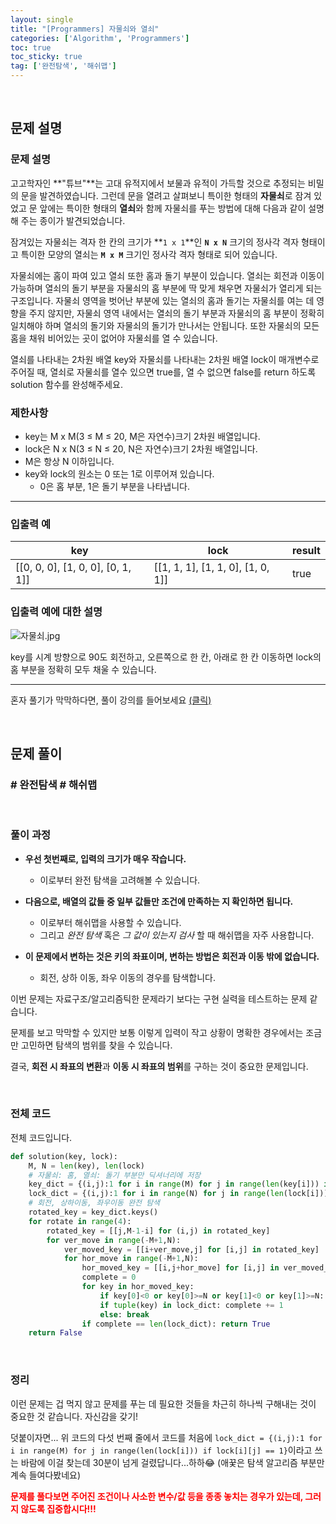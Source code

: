 ```yaml
---
layout: single
title: "[Programmers] 자물쇠와 열쇠"
categories: ['Algorithm', 'Programmers']
toc: true
toc_sticky: true
tag: ['완전탐색', '해쉬맵']
---
```




<br>

## 문제 설명

### 문제 설명

고고학자인 **"튜브"**는 고대 유적지에서 보물과 유적이 가득할 것으로 추정되는 비밀의 문을 발견하였습니다. 그런데 문을 열려고 살펴보니 특이한 형태의 **자물쇠**로 잠겨 있었고 문 앞에는 특이한 형태의 **열쇠**와 함께 자물쇠를 푸는 방법에 대해 다음과 같이 설명해 주는 종이가 발견되었습니다.

잠겨있는 자물쇠는 격자 한 칸의 크기가 **`1 x 1`**인 **`N x N`** 크기의 정사각 격자 형태이고 특이한 모양의 열쇠는 **`M x M`** 크기인 정사각 격자 형태로 되어 있습니다.

자물쇠에는 홈이 파여 있고 열쇠 또한 홈과 돌기 부분이 있습니다. 열쇠는 회전과 이동이 가능하며 열쇠의 돌기 부분을 자물쇠의 홈 부분에 딱 맞게 채우면 자물쇠가 열리게 되는 구조입니다. 자물쇠 영역을 벗어난 부분에 있는 열쇠의 홈과 돌기는 자물쇠를 여는 데 영향을 주지 않지만, 자물쇠 영역 내에서는 열쇠의 돌기 부분과 자물쇠의 홈 부분이 정확히 일치해야 하며 열쇠의 돌기와 자물쇠의 돌기가 만나서는 안됩니다. 또한 자물쇠의 모든 홈을 채워 비어있는 곳이 없어야 자물쇠를 열 수 있습니다.

열쇠를 나타내는 2차원 배열 key와 자물쇠를 나타내는 2차원 배열 lock이 매개변수로 주어질 때, 열쇠로 자물쇠를 열수 있으면 true를, 열 수 없으면 false를 return 하도록 solution 함수를 완성해주세요.

### 제한사항

* key는 M x M(3 ≤ M ≤ 20, M은 자연수)크기 2차원 배열입니다.
* lock은 N x N(3 ≤ N ≤ 20, N은 자연수)크기 2차원 배열입니다.
* M은 항상 N 이하입니다.
* key와 lock의 원소는 0 또는 1로 이루어져 있습니다.
  * 0은 홈 부분, 1은 돌기 부분을 나타냅니다.

------

### 입출력 예

| key                               | lock                              | result |
| --------------------------------- | --------------------------------- | ------ |
| [[0, 0, 0], [1, 0, 0], [0, 1, 1]] | [[1, 1, 1], [1, 1, 0], [1, 0, 1]] | true   |

### 입출력 예에 대한 설명

![자물쇠.jpg](https://grepp-programmers.s3.amazonaws.com/files/production/469703690b/79f2f473-5d13-47b9-96e0-a10e17b7d49a.jpg)

key를 시계 방향으로 90도 회전하고, 오른쪽으로 한 칸, 아래로 한 칸 이동하면 lock의 홈 부분을 정확히 모두 채울 수 있습니다.

------

혼자 풀기가 막막하다면, 풀이 강의를 들어보세요 [(클릭)](https://programmers.co.kr/learn/courses/10336?utm_source=programmers&utm_medium=test_course10336&utm_campaign=course_10336)

<br>

## 문제 풀이

### \# 완전탐색 \# 해쉬맵

<br>

### 풀이 과정

* **우선 첫번째로, 입력의 크기가 매우 작습니다.**
  * 이로부터 완전 탐색을 고려해볼 수 있습니다. 
* **다음으로, 배열의 값들 중 일부 값들만 조건에 만족하는 지 확인하면 됩니다.**
  * 이로부터 해쉬맵을 사용할 수 있습니다. 
  * 그리고 _완전 탐색_ 혹은 _그 값이 있는지 검사_ 할 때 해쉬맵을 자주 사용합니다. 

* **이 문제에서 변하는 것은 키의 좌표이며, 변하는 방법은 회전과 이동 밖에 없습니다.**
  * 회전, 상하 이동, 좌우 이동의 경우를 탐색합니다. 


이번 문제는 자료구조/알고리즘틱한 문제라기 보다는 구현 실력을 테스트하는 문제 같습니다. 

문제를 보고 막막할 수 있지만 보통 이렇게 입력이 작고 상황이 명확한 경우에서는 조금만 고민하면 탐색의 범위를 찾을 수 있습니다. 

결국, **회전 시 좌표의 변환**과 **이동 시 좌표의 범위**를 구하는 것이 중요한 문제입니다. 

<br>

### 전체 코드

전체 코드입니다. 

```python
def solution(key, lock):
    M, N = len(key), len(lock)
    # 자물쇠: 홈, 열쇠: 돌기 부분만 딕셔너리에 저장
    key_dict = {(i,j):1 for i in range(M) for j in range(len(key[i])) if key[i][j] == 1}
    lock_dict = {(i,j):1 for i in range(N) for j in range(len(lock[i])) if lock[i][j] == 0}
    # 회전, 상하이동, 좌우이동 완전 탐색
    rotated_key = key_dict.keys()
    for rotate in range(4):
        rotated_key = [[j,M-1-i] for (i,j) in rotated_key]
        for ver_move in range(-M+1,N):
            ver_moved_key = [[i+ver_move,j] for [i,j] in rotated_key]
            for hor_move in range(-M+1,N):
                hor_moved_key = [[i,j+hor_move] for [i,j] in ver_moved_key]
                complete = 0
                for key in hor_moved_key:
                    if key[0]<0 or key[0]>=N or key[1]<0 or key[1]>=N: continue
                    if tuple(key) in lock_dict: complete += 1
                    else: break
                if complete == len(lock_dict): return True
    return False
```

<br>

### 정리

이런 문제는 겁 먹지 않고 문제를 푸는 데 필요한 것들을 차근히 하나씩 구해내는 것이 중요한 것 같습니다. 자신감을 갖기!

덧붙이자면... 위 코드의 다섯 번째 줄에서 코드를 처음에 `lock_dict = {(i,j):1 for i in range(M) for j in range(len(lock[i])) if lock[i][j] == 1}`이라고 쓰는 바람에 이걸 찾는데 30분이 넘게 걸렸답니다...하하😂 (애꿎은 탐색 알고리즘 부분만 계속 들여다봤네요)

<span style="color:red">**문제를 풀다보면 주어진 조건이나 사소한 변수/값 등을 종종 놓치는 경우가 있는데, 그러지 않도록 집중합시다!!!**</span>







